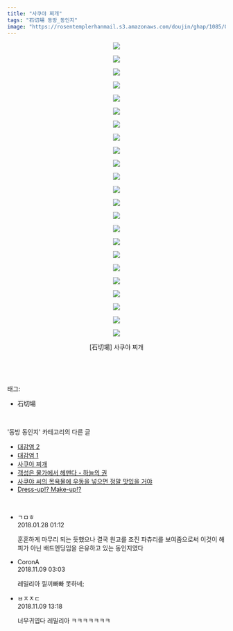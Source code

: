 ```yaml
---
title: "사쿠야 찌개"
tags: "石切場 동방_동인지"
image: "https://rosentemplerhanmail.s3.amazonaws.com/doujin/ghap/1085/001.jpg"
---
```

<div class="article">
<p style="text-align: center; clear: none; float: none;"><img src="{{ site.imgserver11 }}/ghap/1085/001.jpg"/></p>
<p style="text-align: center; clear: none; float: none;"><img src="{{ site.imgserver11 }}/ghap/1085/002.jpg"/></p>
<p style="text-align: center; clear: none; float: none;"><img src="{{ site.imgserver11 }}/ghap/1085/003.jpg"/></p>
<p style="text-align: center; clear: none; float: none;"><img src="{{ site.imgserver11 }}/ghap/1085/004.jpg"/></p>
<p style="text-align: center; clear: none; float: none;"><img src="{{ site.imgserver11 }}/ghap/1085/005.jpg"/></p>
<p style="text-align: center; clear: none; float: none;"><img src="{{ site.imgserver11 }}/ghap/1085/006.jpg"/></p>
<p style="text-align: center; clear: none; float: none;"><img src="{{ site.imgserver11 }}/ghap/1085/007.jpg"/></p>
<p style="text-align: center; clear: none; float: none;"><img src="{{ site.imgserver11 }}/ghap/1085/008.jpg"/></p>
<p style="text-align: center; clear: none; float: none;"><img src="{{ site.imgserver11 }}/ghap/1085/009.jpg"/></p>
<p style="text-align: center; clear: none; float: none;"><img src="{{ site.imgserver11 }}/ghap/1085/010.jpg"/></p>
<p style="text-align: center; clear: none; float: none;"><img src="{{ site.imgserver11 }}/ghap/1085/011.jpg"/></p>
<p style="text-align: center; clear: none; float: none;"><img src="{{ site.imgserver11 }}/ghap/1085/012.jpg"/></p>
<p style="text-align: center; clear: none; float: none;"><img src="{{ site.imgserver11 }}/ghap/1085/013.jpg"/></p>
<p style="text-align: center; clear: none; float: none;"><img src="{{ site.imgserver11 }}/ghap/1085/014.jpg"/></p>
<p style="text-align: center; clear: none; float: none;"><img src="{{ site.imgserver11 }}/ghap/1085/015.jpg"/></p>
<p style="text-align: center; clear: none; float: none;"><img src="{{ site.imgserver11 }}/ghap/1085/016.jpg"/></p>
<p style="text-align: center; clear: none; float: none;"><img src="{{ site.imgserver11 }}/ghap/1085/017.jpg"/></p>
<p style="text-align: center; clear: none; float: none;"><img src="{{ site.imgserver11 }}/ghap/1085/018.jpg"/></p>
<p style="text-align: center; clear: none; float: none;"><img src="{{ site.imgserver11 }}/ghap/1085/019.jpg"/></p>
<p style="text-align: center; clear: none; float: none;"><img src="{{ site.imgserver11 }}/ghap/1085/020.jpg"/></p>
<p style="text-align: center; clear: none; float: none;"><img src="{{ site.imgserver11 }}/ghap/1085/021.jpg"/></p>
<p style="text-align: center; clear: none; float: none;"><img src="{{ site.imgserver11 }}/ghap/1085/022.jpg"/></p>
<p style="text-align: center; clear: none; float: none;"><img src="{{ site.imgserver11 }}/ghap/1085/023.jpg"/></p>
<p style="text-align: center; clear: none; float: none;">[石切場] 사쿠야 찌개</p>
<p><br/></p>
</div><br/>
<div class="tagTrail">
<p>태그: </p>
<ul>
<li>石切場</li>
</ul>
</div><br/>
<div class="another">
<p>'동방 동인지' 카테고리의 다른 글</p>
<ul>
<li><a href="/ghap_1087">대감염 2</a></li>
<li><a href="/ghap_1086">대감염 1</a></li>
<li><a href="/ghap_1085">사쿠야 찌개</a></li>
<li><a href="/ghap_1084">객성은 물가에서 헤맨다 - 하늘의 권</a></li>
<li><a href="/ghap_1082">사쿠야 씨의 목욕물에 우동을 넣으면 정말 맛있을 거야</a></li>
<li><a href="/ghap_1080">Dress-up!? Make-up!?</a></li>
</ul>
</div><br/>
<div class="cb_module cb_fluid">
<div class="cb_wrt cb_profile">
<div class="comment">
<ul>
<li class="cb_thumb_off" id="comment15185132">
<div class="cb_comment_area">
<div class="cb_info_area">
<div class="cb_section">
<span class="cb_nick_name">ㄱㅁㅎ</span>
</div>
<div class="cb_section">
<span class="cb_date">2018.01.28 01:12 </span>
</div>
</div>
<div class="cb_dsc_comment">
<p class="cb_dsc">
											훈훈하게 마무리 되는 듯했으나 결국 원고를 조진 파츄리를 보여줌으로써 이것이 해피가 아닌 배드엔딩임을 은유하고 있는 동인지였다
										</p>
</div>
</div></li>
<li class="cb_thumb_off" id="comment15370209">
<div class="cb_comment_area">
<div class="cb_info_area">
<div class="cb_section">
<span class="cb_nick_name">CoronA</span>
</div>
<div class="cb_section">
<span class="cb_date">2018.11.09 03:03 </span>
</div>
</div>
<div class="cb_dsc_comment">
<p class="cb_dsc">
											레밀리아 낄끼빠빠 못하네;
										</p>
</div>
</div></li>
<li class="cb_thumb_off" id="comment15370426">
<div class="cb_comment_area">
<div class="cb_info_area">
<div class="cb_section">
<span class="cb_nick_name">ㅂㅈㅈㄷ</span>
</div>
<div class="cb_section">
<span class="cb_date">2018.11.09 13:18 </span>
</div>
</div>
<div class="cb_dsc_comment">
<p class="cb_dsc">
											너무귀엽다 레밀리아 ㅋㅋㅋㅋㅋㅋㅋ
										</p>
</div>
</div></li>
</ul>
</div>
</div><!-- commentList close -->
</div><br/>
